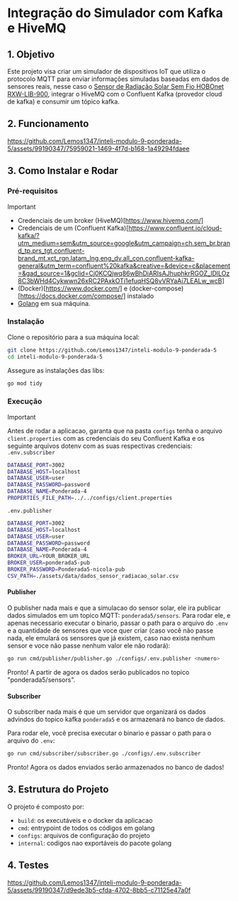 # Integração do Simulador com Kafka e HiveMQ

## 1. Objetivo

Este projeto visa criar um simulador de dispositivos IoT que utiliza o protocolo MQTT para enviar informações simuladas baseadas em dados de sensores reais, nesse caso o [Sensor de Radiação Solar Sem Fio HOBOnet RXW-LIB-900](https://sigmasensors.com.br/produtos/sensor-de-radiacao-solar-sem-fio-hobonet-rxw-lib-900), integrar o HiveMQ com o Confluent Kafka (provedor cloud de kafka) e consumir um tópico kafka.

## 2. Funcionamento

https://github.com/Lemos1347/inteli-modulo-9-ponderada-5/assets/99190347/75959021-1469-4f7d-b168-1a49294fdaee

## 3. Como Instalar e Rodar

### Pré-requisitos

> [!IMPORTANT]
> - Credenciais de um broker (HiveMQ)[https://www.hivemq.com/]
> - Credenciais de um (Confluent Kafka)[https://www.confluent.io/cloud-kafka/?utm_medium=sem&utm_source=google&utm_campaign=ch.sem_br.brand_tp.prs_tgt.confluent-brand_mt.xct_rgn.latam_lng.eng_dv.all_con.confluent-kafka-general&utm_term=confluent%20kafka&creative=&device=c&placement=&gad_source=1&gclid=Cj0KCQjwq86wBhDiARIsAJhuphkrRGOZ_lDlLOz8C3bWHd4Cykwwn26xRC2PAxkOTi1efuqHSQ8vVRYaAi7LEALw_wcB]
> - (Docker)[https://www.docker.com/] e (docker-compose)[https://docs.docker.com/compose/] instalado
> - [Golang](https://go.dev/doc/install) em sua máquina.

### Instalação

Clone o repositório para a sua máquina local:

```bash
git clone https://github.com/Lemos1347/inteli-modulo-9-ponderada-5
cd inteli-modulo-9-ponderada-5
```

Assegure as instalações das libs:
```bash
go mod tidy
```

### Execução

> [!IMPORTANT]
> Antes de rodar a aplicacao, garanta que na pasta `configs` tenha o arquivo `client.properties` com as credenciais do seu Confluent Kafka e os seguinte arquivos dotenv com as suas respectivas credenciais:
> `.env.subscriber`
> ```bash
> DATABASE_PORT=3002
> DATABASE_HOST=localhost
> DATABASE_USER=user
> DATABASE_PASSWORD=password
> DATABASE_NAME=Ponderada-4
> PROPERTIES_FILE_PATH=../../configs/client.properties
> ```
> `.env.publisher`
> ```bash
> DATABASE_PORT=3002
> DATABASE_HOST=localhost
> DATABASE_USER=user
> DATABASE_PASSWORD=password
> DATABASE_NAME=Ponderada-4
> BROKER_URL=YOUR_BROKER_URL
> BROKER_USER=ponderada5-pub
> BROKER_PASSWORD=Ponderada5-nicola-pub
> CSV_PATH=./assets/data/dados_sensor_radiacao_solar.csv
>```

#### Publisher

O publisher nada mais e que a simulacao do sensor solar, ele ira publicar dados simulados em um topico MQTT: `ponderada5/sensors`. Para rodar ele, e apenas necessario executar o binario, passar o path para o arquivo do `.env` e a quantidade de sensores que voce quer criar (caso você não passe nada, ele emulará os sensores que já existem, caso nao exista nenhum sensor e voce não passe nenhum valor ele não rodará):

```bash
go run cmd/publisher/publisher.go ./configs/.env.publisher <numero>
```

Pronto! A partir de agora os dados serão publicados no topico "ponderada5/sensors".

#### Subscriber

O subscriber nada mais é que um servidor que organizará os dados advindos do topico kafka `ponderada5` e os armazenará no banco de dados.

Para rodar ele, você precisa executar o binario e passar o path para o arquivo do `.env`:

```bash
go run cmd/subscriber/subscriber.go ./configs/.env.subscriber
```

Pronto! Agora os dados enviados serão armazenados no banco de dados!

## 3. Estrutura do Projeto

O projeto é composto por:

- `build`: os executáveis e o docker da aplicacao
- `cmd`: entrypoint de todos os códigos em golang
- `configs`: arquivos de configuração do projeto
- `internal`: codigos nao exportáveis do pacote golang

## 4. Testes 
https://github.com/Lemos1347/inteli-modulo-9-ponderada-5/assets/99190347/d9ede3b5-cfda-4702-8bb5-c71125e47a0f
